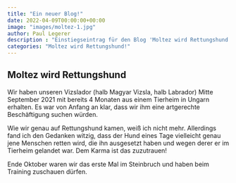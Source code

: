 ```yaml
---
title: "Ein neuer Blog!"
date: 2022-04-09T00:00:00+00:00
image: "images/moltez-1.jpg"
author: Paul Legerer
description : "Einstiegseintrag für den Blog 'Moltez wird Rettungshund!'"
categories: "Moltez wird Rettungshund!"
---
```

## Moltez wird Rettungshund

Wir haben unseren Vizslador (halb Magyar Vizsla, halb Labrador) Mitte September 2021 mit bereits 4 Monaten aus einem Tierheim in Ungarn erhalten. Es war von Anfang an klar, dass wir ihm eine artgerechte Beschäftigung suchen würden.

Wie wir genau auf Rettungshund kamen, weiß ich nicht mehr. Allerdings fand ich den Gedanken witzig, dass der Hund eines Tage vielleicht genau jene Menschen retten wird, die ihn ausgesetzt haben und wegen derer er im Tierheim gelandet war. Dem Karma ist das zuzutrauen!

Ende Oktober waren wir das erste Mal im Steinbruch und haben beim Training zuschauen dürfen.